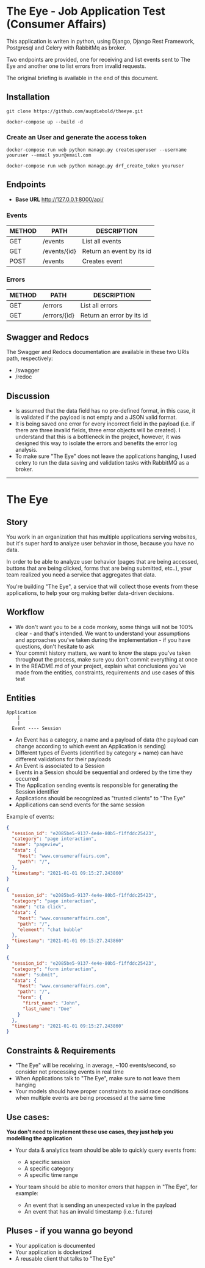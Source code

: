 # The Eye - Job Application Test (Consumer Affairs)

This application is writen in python, using Django, Django Rest Framework, Postgresql and Celery with RabbitMq as broker.

Two endpoints are provided, one for receiving and list events sent to The Eye and another one to list errors from invalid requests.

The original briefing is available in the end of this document.

## Installation
```
git clone https://github.com/augdiebold/theeye.git
```
```
docker-compose up --build -d
```
### Create an User and generate the access token
```
docker-compose run web python manage.py createsuperuser --username youruser --email your@email.com
```
```
docker-compose run web python manage.py drf_create_token youruser
```


## Endpoints
- **Base URL** http://127.0.0.1:8000/api/

### Events
| METHOD  |  PATH  |  DESCRIPTION  |
| ------------------- | ------------------- | ------------------- |
|  GET |  /events |  List all events |
|  GET |  /events/{id} |  Return an event by its id |
|  POST |  /events |  Creates event |

### Errors
| METHOD  |  PATH  |  DESCRIPTION  |
| ------------------- | ------------------- | ------------------- |
|  GET |  /errors |  List all errors |
|  GET |  /errors/{id} | Return an error by its id |

## Swagger and Redocs

The Swagger and Redocs documentation are available in these two URIs path, respectively:
- /swagger
- /redoc

## Discussion
- Is assumed that the data field has no pre-defined format, in this case, it is validated if the payload is not empty and a JSON valid format.
- It is being saved one error for every incorrect field in the payload (i.e. if there are three invalid fields, three error objects will be created). I understand that this is a bottleneck in the project, however, it was designed this way to isolate the errors and benefits the error log analysis.
- To make sure "The Eye" does not leave the applications hanging, I used celery to run the data saving and validation tasks with RabbitMQ as a broker. 

---------------------------------------------------

# The Eye

## Story

You work in an organization that has multiple applications serving websites, but it's super hard to analyze user behavior in those, because you have no data.

In order to be able to analyze user behavior (pages that are being accessed, buttons that are being clicked, forms that are being submitted, etc..), your team realized you need a service that aggregates that data.

You're building "The Eye", a service that will collect those events from these applications, to help your org making better data-driven decisions.

## Workflow

* We don't want you to be a code monkey, some things will not be 100% clear - and that's intended. We want to understand your assumptions and approaches you've taken during the implementation - if you have questions, don't hesitate to ask
* Your commit history matters, we want to know the steps you've taken throughout the process, make sure you don't commit everything at once
* In the README.md of your project, explain what conclusions you've made from the entities, constraints, requirements and use cases of this test

## Entities

```
Application
    |
    |
  Event ---- Session
```

* An Event has a category, a name and a payload of data (the payload can change according to which event an Application is sending)
* Different types of Events (identified by category + name) can have different validations for their payloads
* An Event is associated to a Session
* Events in a Session should be sequential and ordered by the time they occurred
* The Application sending events is responsible for generating the Session identifier 
* Applications should be recognized as "trusted clients" to "The Eye"
* Appllications can send events for the same session 

Example of events:
```json
{
  "session_id": "e2085be5-9137-4e4e-80b5-f1ffddc25423",
  "category": "page interaction",
  "name": "pageview",
  "data": {
    "host": "www.consumeraffairs.com",
    "path": "/",
  },
  "timestamp": "2021-01-01 09:15:27.243860"
}

{
  "session_id": "e2085be5-9137-4e4e-80b5-f1ffddc25423",
  "category": "page interaction",
  "name": "cta click",
  "data": {
    "host": "www.consumeraffairs.com",
    "path": "/",
    "element": "chat bubble"
  },
  "timestamp": "2021-01-01 09:15:27.243860"
}

{
  "session_id": "e2085be5-9137-4e4e-80b5-f1ffddc25423",
  "category": "form interaction",
  "name": "submit",
  "data": {
    "host": "www.consumeraffairs.com",
    "path": "/",
    "form": {
      "first_name": "John",
      "last_name": "Doe"
    }
  },
  "timestamp": "2021-01-01 09:15:27.243860"
}
```

## Constraints & Requirements

* "The Eye" will be receiving, in average, ~100 events/second, so consider not processing events in real time
* When Applications talk to "The Eye", make sure to not leave them hanging
* Your models should have proper constraints to avoid race conditions when multiple events are being processed at the same time

## Use cases:

**You don't need to implement these use cases, they just help you modelling the application**

* Your data & analytics team should be able to quickly query events from:
  * A specific session
  * A specific category
  * A specific time range

* Your team should be able to monitor errors that happen in "The Eye", for example:
  * An event that is sending an unexpected value in the payload
  * An event that has an invalid timestamp (i.e.: future)


## Pluses - if you wanna go beyond

* Your application is documented
* Your application is dockerized
* A reusable client that talks to "The Eye"
